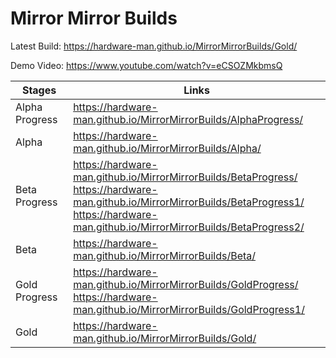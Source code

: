 # Mirror Mirror Builds

Latest Build: https://hardware-man.github.io/MirrorMirrorBuilds/Gold/

Demo Video: https://www.youtube.com/watch?v=eCSOZMkbmsQ

| Stages | Links |
|---|---|
| Alpha Progress | https://hardware-man.github.io/MirrorMirrorBuilds/AlphaProgress/ |
| Alpha | https://hardware-man.github.io/MirrorMirrorBuilds/Alpha/ |
| Beta Progress | https://hardware-man.github.io/MirrorMirrorBuilds/BetaProgress/ <br> https://hardware-man.github.io/MirrorMirrorBuilds/BetaProgress1/ <br> https://hardware-man.github.io/MirrorMirrorBuilds/BetaProgress2/ |
| Beta | https://hardware-man.github.io/MirrorMirrorBuilds/Beta/ |
| Gold Progress | https://hardware-man.github.io/MirrorMirrorBuilds/GoldProgress/ <br> https://hardware-man.github.io/MirrorMirrorBuilds/GoldProgress1/ |
| Gold | https://hardware-man.github.io/MirrorMirrorBuilds/Gold/ |
